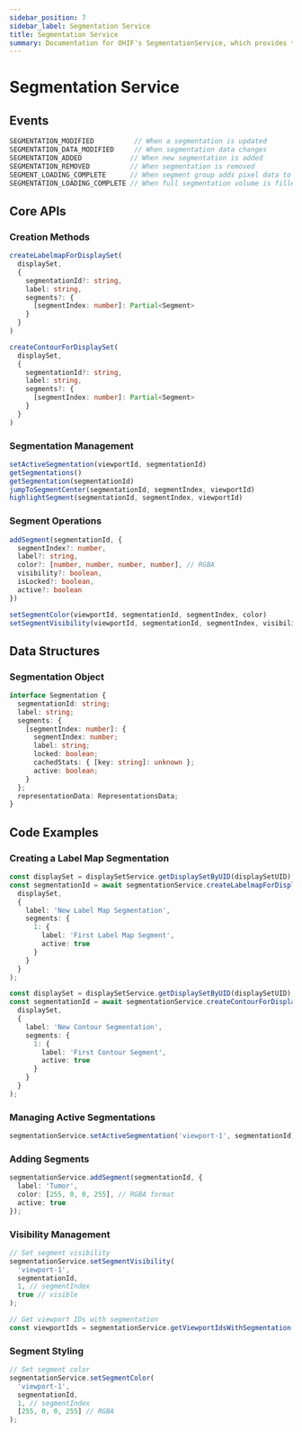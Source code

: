 ```yaml
---
sidebar_position: 7
sidebar_label: Segmentation Service
title: Segmentation Service
summary: Documentation for OHIF's SegmentationService, which provides tools for creating, managing, and interacting with image segmentations, including labelmap creation, segment operations, and visualization controls.
---
```


# Segmentation Service


## Events

```typescript
SEGMENTATION_MODIFIED          // When a segmentation is updated
SEGMENTATION_DATA_MODIFIED     // When segmentation data changes
SEGMENTATION_ADDED            // When new segmentation is added
SEGMENTATION_REMOVED          // When segmentation is removed
SEGMENT_LOADING_COMPLETE      // When segment group adds pixel data to volume
SEGMENTATION_LOADING_COMPLETE // When full segmentation volume is filled
```

## Core APIs

### Creation Methods

```typescript
createLabelmapForDisplaySet(
  displaySet,
  {
    segmentationId?: string,
    label: string,
    segments?: {
      [segmentIndex: number]: Partial<Segment>
    }
  }
)

createContourForDisplaySet(
  displaySet,
  {
    segmentationId?: string,
    label: string,
    segments?: {
      [segmentIndex: number]: Partial<Segment>
    }
  }
)
```

### Segmentation Management

```typescript
setActiveSegmentation(viewportId, segmentationId)
getSegmentations()
getSegmentation(segmentationId)
jumpToSegmentCenter(segmentationId, segmentIndex, viewportId)
highlightSegment(segmentationId, segmentIndex, viewportId)
```

### Segment Operations

```typescript
addSegment(segmentationId, {
  segmentIndex?: number,
  label?: string,
  color?: [number, number, number, number], // RGBA
  visibility?: boolean,
  isLocked?: boolean,
  active?: boolean
})

setSegmentColor(viewportId, segmentationId, segmentIndex, color)
setSegmentVisibility(viewportId, segmentationId, segmentIndex, visibility)
```

## Data Structures

### Segmentation Object

```typescript
interface Segmentation {
  segmentationId: string;
  label: string;
  segments: {
    [segmentIndex: number]: {
      segmentIndex: number;
      label: string;
      locked: boolean;
      cachedStats: { [key: string]: unknown };
      active: boolean;
    }
  };
  representationData: RepresentationsData;
}
```

## Code Examples

### Creating a Label Map Segmentation

```typescript
const displaySet = displaySetService.getDisplaySetByUID(displaySetUID);
const segmentationId = await segmentationService.createLabelmapForDisplaySet(
  displaySet,
  {
    label: 'New Label Map Segmentation',
    segments: {
      1: {
        label: 'First Label Map Segment',
        active: true
      }
    }
  }
);

const displaySet = displaySetService.getDisplaySetByUID(displaySetUID);
const segmentationId = await segmentationService.createContourForDisplaySet(
  displaySet,
  {
    label: 'New Contour Segmentation',
    segments: {
      1: {
        label: 'First Contour Segment',
        active: true
      }
    }
  }
);
```

### Managing Active Segmentations

```typescript
segmentationService.setActiveSegmentation('viewport-1', segmentationId);
```

### Adding Segments

```typescript
segmentationService.addSegment(segmentationId, {
  label: 'Tumor',
  color: [255, 0, 0, 255], // RGBA format
  active: true
});
```

### Visibility Management

```typescript
// Set segment visibility
segmentationService.setSegmentVisibility(
  'viewport-1',
  segmentationId,
  1, // segmentIndex
  true // visible
);

// Get viewport IDs with segmentation
const viewportIds = segmentationService.getViewportIdsWithSegmentation(segmentationId);
```

### Segment Styling

```typescript
// Set segment color
segmentationService.setSegmentColor(
  'viewport-1',
  segmentationId,
  1, // segmentIndex
  [255, 0, 0, 255] // RGBA
);
```
